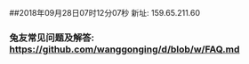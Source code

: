 ##2018年09月28日07时12分07秒 新址: 159.65.211.60
### 兔友常见问题及解答: https://github.com/wanggonging/d/blob/w/FAQ.md
